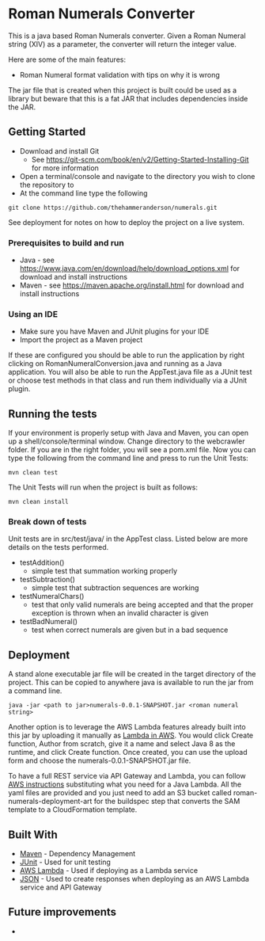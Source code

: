 # Roman Numerals Converter

This is a java based Roman Numerals converter.  Given a Roman Numeral string (XIV) as a parameter, the converter will return the integer value.

Here are some of the main features:
* Roman Numeral format validation with tips on why it is wrong

The jar file that is created when this project is built could be used as a library but beware that this is a fat JAR that includes dependencies inside the JAR.

## Getting Started

* Download and install Git
  * See https://git-scm.com/book/en/v2/Getting-Started-Installing-Git for more information
* Open a terminal/console and navigate to the directory you wish to clone the repository to
* At the command line type the following
```
git clone https://github.com/thehammeranderson/numerals.git
```

See deployment for notes on how to deploy the project on a live system.

### Prerequisites to build and run

* Java - see https://www.java.com/en/download/help/download_options.xml for download and install instructions
* Maven - see https://maven.apache.org/install.html for download and install instructions

### Using an IDE

* Make sure you have Maven and JUnit plugins for your IDE
* Import the project as a Maven project

If these are configured you should be able to run the application by right clicking on RomanNumeralConversion.java and running as a Java application.  You will also be able to run the AppTest.java file as a JUnit test or choose test methods in that class and run them individually via a JUnit plugin.

## Running the tests

If your environment is properly setup with Java and Maven, you can open up a shell/console/terminal window.  Change directory to the webcrawler folder.  If you are in the right folder, you will see a pom.xml file.  Now you can type the following from the command line and press <return> to run the Unit Tests:

```
mvn clean test

```

The Unit Tests will run when the project is built as follows:

```
mvn clean install

```
### Break down of tests

Unit tests are in src/test/java/ in the AppTest class.  Listed below are more details on the tests performed.

* testAddition()
    * simple test that summation working properly
* testSubtraction()
    * simple test that subtraction sequences are working
* testNumeralChars()
    * test that only valid numerals are being accepted and that the proper exception is thrown when an invalid character is given
* testBadNumeral()
    * test when correct numerals are given but in a bad sequence

## Deployment

A stand alone executable jar file will be created in the target directory of the project.  This can be copied to anywhere java is available to run the jar from a command line.

```
java -jar <path to jar>numerals-0.0.1-SNAPSHOT.jar <roman numeral string>

```

Another option is to leverage the AWS Lambda features already built into this jar by uploading it manually as [Lambda in AWS](https://us-east-2.console.aws.amazon.com/lambda/home?region=us-east-2#/functions). You would click Create function, Author from scratch, give it a name and select Java 8 as the runtime, and click Create function.  Once created, you can use the upload form and choose the numerals-0.0.1-SNAPSHOT.jar file.

To have a full REST service via API Gateway and Lambda, you can follow [AWS instructions](https://docs.aws.amazon.com/lambda/latest/dg/build-pipeline.html) substituting what you need for a Java Lambda.  All the yaml files are provided and you just need to add an S3 bucket called roman-numerals-deployment-art for the buildspec step that converts the SAM template to a CloudFormation template.

## Built With

* [Maven](https://maven.apache.org/) - Dependency Management
* [JUnit](https://junit.org/junit5/) - Used for unit testing
* [AWS Lambda](https://aws.amazon.com/lambda/) - Used if deploying as a Lambda service
* [JSON](http://www.JSON.org/) - Used to create responses when deploying as an AWS Lambda service and API Gateway

## Future improvements

* 
